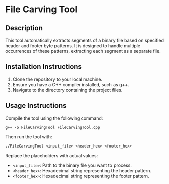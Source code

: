 # File Carving Tool

## Description
This tool automatically extracts segments of a binary file based on specified header and footer byte patterns. It is designed to handle multiple occurrences of these patterns, extracting each segment as a separate file.

## Installation Instructions
1. Clone the repository to your local machine.
2. Ensure you have a C++ compiler installed, such as g++.
3. Navigate to the directory containing the project files.

## Usage Instructions
Compile the tool using the following command:

`g++ -o FileCarvingTool FileCarvingTool.cpp`


Then run the tool with:

`./FileCarvingTool <input_file> <header_hex> <footer_hex>`


Replace the placeholders with actual values:
- `<input_file>`: Path to the binary file you want to process.
- `<header_hex>`: Hexadecimal string representing the header pattern.
- `<footer_hex>`: Hexadecimal string representing the footer pattern.
